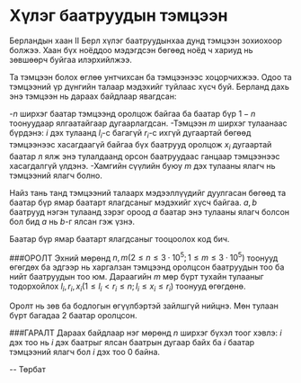 Хүлэг баатруудын тэмцээн
========================

Берландын хаан II Берл хүлэг баатруудынхаа дунд тэмцээн зохиохоор болжээ. Хаан бүх ноёддоо мэдэгдсэн бөгөөд ноёд ч хариуд нь зөвшөөрч буйгаа илэрхийлжээ.

Та тэмцээн болох өглөө унтчихсан ба тэмцээнээс хоцорчихжээ. Одоо та тэмцээний үр дүнгийн талаар мэдэхийг туйлаас хүсч буй. Берланд дахь энэ тэмцээн нь дараах байдлаар явагдсан:

-$n$ ширхэг баатар тэмцээнд оролцож байгаа ба баатар бүр $1-n$ тоонуудаар ялгаатайгаар дугаарлагдсан.
-Тэмцээн $m$ ширхэг тулаанаас бүрдэнэ: $i$ дэх тулаанд  $l_i$-с багагүй $r_i$-с ихгүй дугаартай бөгөөд тэмцээнээс хасагдаагүй байгаа бүх баатрууд оролцож $x_i$ дугаартай баатар л ялж энэ тулалдаанд орсон баатруудаас ганцаар тэмцээнээс хасагдалгүй үлдэнэ. 
-Хамгийн сүүлийн буюу $m$ дэх тулааны ялагч нь тэмцээний ялагч болно.

Найз тань танд тэмцээний талаарх мэдээллүүдийг дуулгасан бөгөөд та баатар бүр ямар баатарт ялагдсаныг мэдэхийг хүсч байгаа. $a,b$ баатрууд нэгэн тулаанд зэрэг ороод $a$ баатар энэ тулааны ялагч болсон бол бид $a$ нь $b$-г ялсан гэж үзнэ.

Баатар бүр ямар баатарт ялагдсаныг тооцоолох код бич.

###ОРОЛТ
Эхний мөрөнд  $n, m (2\le n\le 3·10^5; 1\le m\le 3·10^5)$ тоонууд өгөгдөх ба эдгээр нь харгалзан тэмцээнд оролцсон баатруудын тоо ба нийт баатруудын тоо юм. Дараагийн $m$ мөр бүрт тухайн тулааныг тодорхойлох $l_i,r_i,x_i (1\le l_i<r_i\le n; l_i\le x_i\le r_i)$ тоонууд өгөгдөнө.

Оролт нь зөв ба бодлогын өгүүлбэртэй зайлшгүй нийцнэ. Мөн тулаан бүрт багадаа 2 баатар оролцсон.

###ГАРАЛТ
Дараах байдлаар нэг мөрөнд $n$ ширхэг бүхэл тоог хэвлэ: $i$ дэх тоо нь $i$ дэх баатрыг ялсан баатрын дугаар байх ба $i$ баатар тэмцээний ялагч бол $i$ дэх тоо $0$ байна.

-- Төрбат
